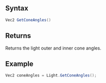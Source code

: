 ## Syntax

```csharp
Vec2 GetConeAngles()
```

## Returns

Returns the light outer and inner cone angles.

## Example

```csharp
Vec2 coneAngles = Light.GetConeAngles();
```